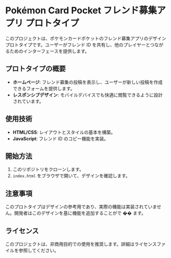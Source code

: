 # Pokémon Card Pocket フレンド募集アプリ プロトタイプ

このプロジェクトは、ポケモンカードポケットのフレンド募集アプリのデザインプロトタイプです。ユーザーがフレンド ID を共有し、他のプレイヤーとつながるためのインターフェースを提供します。

## プロトタイプの概要

- **ホームページ**: フレンド募集の投稿を表示し、ユーザーが新しい投稿を作成できるフォームを提供します。
- **レスポンシブデザイン**: モバイルデバイスでも快適に閲覧できるように設計されています。

## 使用技術

- **HTML/CSS**: レイアウトとスタイルの基本を構築。
- **JavaScript**: フレンド ID のコピー機能を実装。

## 開始方法

1. このリポジトリをクローンします。
2. `index.html` をブラウザで開いて、デザインを確認します。

## 注意事項

このプロトタイプはデザインの参考用であり、実際の機能は実装されていません。開発者はこのデザインを基に機能を追加することがで �� ます。

## ライセンス

このプロジェクトは、非商用目的での使用を推奨します。詳細はライセンスファイルを参照してください。

